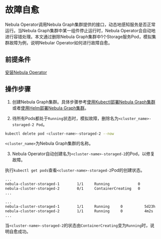 # 故障自愈

Nebula Operator调用Nebula Graph集群提供的接口，动态地感知服务是否正常运行。当Nebula Graph集群中某一组件停止运行时，Nebula Operator会自动地进行容错处理。本文通过删除Nebula Graph集群中1个Storage服务Pod，模拟集群故障为例，说明Nebular Operator如何进行故障自愈。

## 前提条件

[安装Nebula Operator](2.deploy-nebula-operator.md)

## 操作步骤

1. 创建Nebula Graph集群。具体步骤参考[使用Kubectl部署Nebula Graph集群](3.deploy-nebula-graph-cluster/3.1create-cluster-with-kubectl.md)或者[使用Helm部署Nebula Graph集群](3.deploy-nebula-graph-cluster/3.2create-cluster-with-helm.md)。

2. 待所有Pods都处于`Running`状态时，模拟故障，删除名为`<cluster_name>-storaged-2 Pod`。

  ```bash
  kubectl delete pod <cluster-name>-storaged-2 --now
  ```
`<cluster_name>`为Nebula Graph集群的名称。

3. Nebula Operator自动创建名为`<cluster-name>-storaged-2`的Pod，以修复故障。
   
  执行`kubectl get pods`查看`<cluster-name>-storaged-2`Pod的创建状态。
   
  ```bash
  ...
  nebula-cluster-storaged-1        1/1     Running             0          5d23h
  nebula-cluster-storaged-2        0/1     ContainerCreating   0          1s
  ...
  ```

  ```bash
  ...
  nebula-cluster-storaged-1        1/1     Running     0          5d23h
  nebula-cluster-storaged-2        1/1     Running     0          4m2s
  ...
  ```
当`<cluster-name>-storaged-2`的状态由`ContainerCreating`变为`Running`时，说明自愈成功。
